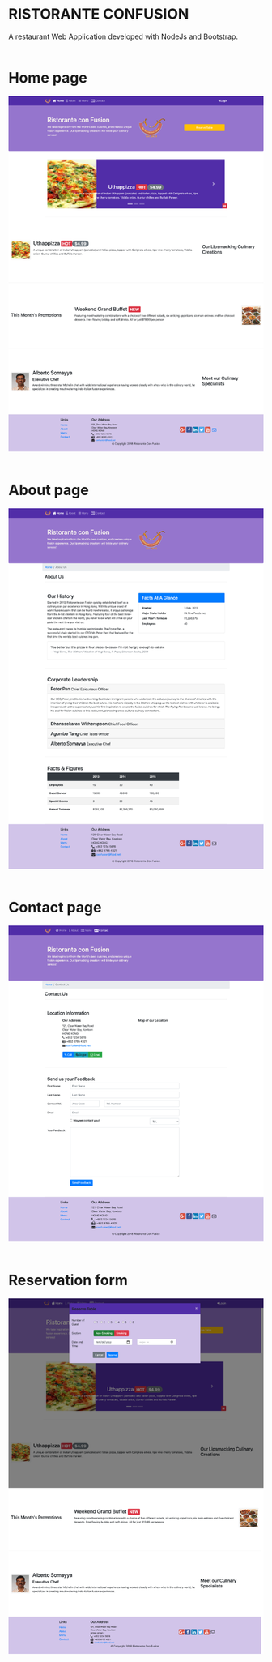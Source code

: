 # RISTORANTE CONFUSION 

A restaurant Web Application developed with NodeJs and Bootstrap. 
<br/>
<br/>

# Home page
<img src="home.png">
<br/>
<br/>

# About page
<img src="about.png">
<br/>
<br/>

# Contact page
<img src="contact.png">
<br/>
<br/>

# Reservation form
<img src="modal.png">
<br/>
<br/>